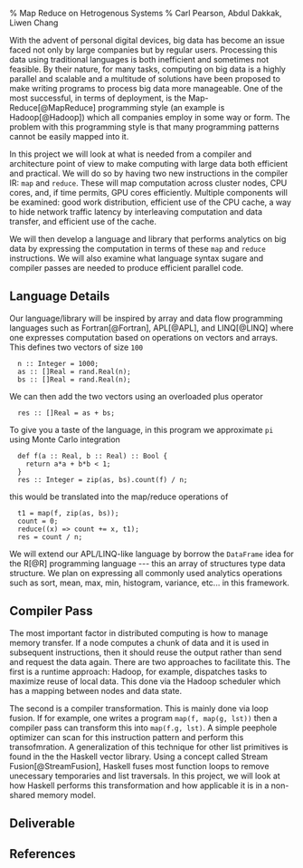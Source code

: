 % Map Reduce on Hetrogenous Systems
% Carl Pearson, Abdul Dakkak, Liwen Chang

With the advent of personal digital devices, big data has become an issue faced
  not only by large companies but by regular users.
Processing this data using traditional languages is both inefficient and sometimes
  not feasible.
By their nature, for many tasks, computing on big data is a highly parallel and scalable 
  and a multitude of solutions have been proposed to make writing programs to process
  big data more manageable.
One of the most successful, in terms of deployment, is the Map-Reduce[@MapReduce] programming style
  (an example is Hadoop[@Hadoop]) which all companies employ in some way or form.
The problem with this programming style is that many programming patterns cannot be easily
  mapped into it.

In this project we will look at what is needed from a compiler and architecture point of 
  view to make computing with large data both efficient and practical.
We will do so by having two new instructions in the compiler IR: `map` and `reduce`.
These will map computation across cluster nodes, CPU cores, and, if time permits, GPU cores efficiently.
Multiple components will be examined: good work distribution, efficient use of the CPU cache, 
  a way to hide network traffic latency by interleaving computation and data transfer, and
  efficient use of the cache.

We will then develop a language and library that performs analytics on big data by expressing
  the computation in terms of these `map` and `reduce` instructions.
We will also examine what language syntax sugare and compiler passes are needed
  to produce efficient parallel code.

## Language Details

Our language/library will be inspired by array and data flow programming languages such as Fortran[@Fortran], APL[@APL], and LINQ[@LINQ] where
  one expresses computation based on operations on vectors and arrays.
This defines two vectors of size `100`

      n :: Integer = 1000;
      as :: []Real = rand.Real(n);
      bs :: []Real = rand.Real(n); 

We can then add the two vectors using an overloaded plus operator

      res :: []Real = as + bs;

To give you a taste of the language, in this program we approximate `pi` using Monte Carlo integration

      def f(a :: Real, b :: Real) :: Bool {
        return a*a + b*b < 1;
      }
      res :: Integer = zip(as, bs).count(f) / n;

this would be translated into the map/reduce operations of 

      t1 = map(f, zip(as, bs));
      count = 0;
      reduce((x) => count += x, t1);
      res = count / n;

We will extend our APL/LINQ-like language by borrow the `DataFrame` idea for the R[@R] programming language ---
  this an array of structures type data structure.
We plan on expressing all commonly used analytics operations such as sort, mean, max, min, histogram, variance, etc...
  in this framework.

## Compiler Pass

The most important factor in distributed computing is how to manage
  memory transfer.
If a node computes a chunk of data and it is used in subsequent instructions, then it should reuse the output rather than send and request the data again.
There are two approaches to facilitate this.
The first is a runtime approach: Hadoop, for example, dispatches
  tasks to maximize reuse of local data.
This done via the Hadoop scheduler which has a mapping between nodes and data 
  state.

The second is a compiler transformation.
This is mainly done via loop fusion.
If for example, one writes a program `map(f, map(g, lst))` then a compiler pass
  can transform this into `map(f.g, lst)`.
A simple peephole optimizer can scan for this instruction pattern and
  perform this transofmration.
A generalization of this technique for other list primitives is found in the 
  the Haskell vector library.
Using a concept called Stream Fusion[@StreamFusion], Haskell
  fuses most function loops to remove unecessary
  temporaries and list traversals.
In this project, we will look at how Haskell performs this transformation and
  how applicable it is in a non-shared memory model.


## Deliverable


## References

